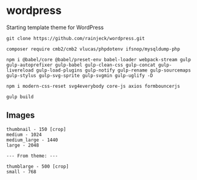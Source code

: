 # wordpress

Starting template theme for WordPress

`git clone https://github.com/rainjeck/wordpress.git`

`composer require cmb2/cmb2 vlucas/phpdotenv ifsnop/mysqldump-php`

`npm i @babel/core @babel/preset-env babel-loader webpack-stream gulp gulp-autoprefixer gulp-babel gulp-clean-css gulp-concat gulp-livereload gulp-load-plugins gulp-notify gulp-rename gulp-sourcemaps gulp-stylus gulp-svg-sprite gulp-svgmin gulp-uglify -D`

`npm i modern-css-reset svg4everybody core-js axios formbouncerjs`

`gulp build`

## Images

```
thumbnail - 150 [crop]
medium - 1024
medium_large - 1440
large - 2048

--- From theme: ---

thumblarge - 500 [crop]
small - 768
```
